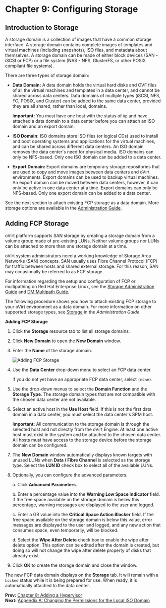 # Chapter 9: Configuring Storage

## Introduction to Storage

A storage domain is a collection of images that have a common storage interface. A storage domain contains complete images of templates and virtual machines (including snapshots), ISO files, and metadata about themselves. A storage domain can be made of either block devices (SAN - iSCSI or FCP) or a file system (NAS - NFS, GlusterFS, or other POSIX compliant file systems).

There are three types of storage domain:

* **Data Domain:** A data domain holds the virtual hard disks and OVF files of all the virtual machines and templates in a data center, and cannot be shared across data centers. Data domains of multiple types (iSCSI, NFS, FC, POSIX, and Gluster) can be added to the same data center, provided they are all shared, rather than local, domains.

    **Important:** You must have one host with the status of `Up` and have attached a data domain to a data center before you can attach an ISO domain and an export domain.

* **ISO Domain:** ISO domains store ISO files (or logical CDs) used to install and boot operating systems and applications for the virtual machines, and can be shared across different data centers. An ISO domain removes the data center's need for physical media. ISO domains can only be NFS-based. Only one ISO domain can be added to a data center.

* **Export Domain:** Export domains are temporary storage repositories that are used to copy and move images between data centers and oVirt environments. Export domains can be used to backup virtual machines. An export domain can be moved between data centers, however, it can only be active in one data center at a time. Export domains can only be NFS-based. Only one export domain can be added to a data center.

See the next section to attach existing FCP storage as a data domain. More storage options are available in the [Administration Guide](https://access.redhat.com/documentation/en/red-hat-virtualization/4.0/single/administration-guide/#chap-Storage).

## Adding FCP Storage

oVirt platform supports SAN storage by creating a storage domain from a volume group made of pre-existing LUNs. Neither volume groups nor LUNs can be attached to more than one storage domain at a time.

oVirt system administrators need a working knowledge of Storage Area Networks (SAN) concepts. SAN usually uses Fibre Channel Protocol (FCP) for traffic between hosts and shared external storage. For this reason, SAN may occasionally be referred to as FCP storage.

For information regarding the setup and configuration of FCP or multipathing on Red Hat Enterprise Linux, see the [Storage Administration Guide](https://access.redhat.com/documentation/en-US/Red_Hat_Enterprise_Linux/7/html/Storage_Administration_Guide/index.html) and [DM Multipath Guide](https://access.redhat.com/documentation/en-US/Red_Hat_Enterprise_Linux/7/html/DM_Multipath/index.html).

The following procedure shows you how to attach existing FCP storage to your oVirt environment as a data domain. For more information on other supported storage types, see [Storage](https://access.redhat.com/documentation/en/red-hat-virtualization/4.0/single/administration-guide/#chap-Storage) in the *Administration Guide*.

**Adding FCP Storage**

1. Click the **Storage** resource tab to list all storage domains.

2. Click **New Domain** to open the **New Domain** window.

3. Enter the **Name** of the storage domain.

    ![Adding FCP Storage](../images/7297.png)

4. Use the **Data Center** drop-down menu to select an FCP data center.

    If you do not yet have an appropriate FCP data center, select `(none)`.

5. Use the drop-down menus to select the **Domain Function** and the **Storage Type**. The storage domain types that are not compatible with the chosen data center are not available.

6. Select an active host in the **Use Host** field. If this is not the first data domain in a data center, you must select the data center's SPM host.

    **Important:** All communication to the storage domain is through the selected host and not directly from the oVirt Engine. At least one active host must exist in the system and be attached to the chosen data center. All hosts must have access to the storage device before the storage domain can be configured.

7. The **New Domain** window automatically displays known targets with unused LUNs when **Data / Fibre Channel** is selected as the storage type. Select the **LUN ID** check box to select all of the available LUNs.

8. Optionally, you can configure the advanced parameters.

    a. Click **Advanced Parameters**.

    b. Enter a percentage value into the **Warning Low Space Indicator** field. If the free space available on the storage domain is below this percentage, warning messages are displayed to the user and logged.

    c. Enter a GB value into the **Critical Space Action Blocker** field. If the free space available on the storage domain is below this value, error messages are displayed to the user and logged, and any new action that consumes space, even temporarily, will be blocked.

    d. Select the **Wipe After Delete** check box to enable the wipe after delete option. This option can be edited after the domain is created, but doing so will not change the wipe after delete property of disks that already exist.

9. Click **OK** to create the storage domain and close the window.

The new FCP data domain displays on the **Storage** tab. It will remain with a `Locked` status while it is being prepared for use. When ready, it is automatically attached to the data center.

**Prev:** [Chapter 8: Adding a Hypervisor](../chap-Adding_a_Hypervisor) <br>
**Next:** [Appendix A: Changing the Permissions for the Local ISO Domain](../appe-Changing_the_Permissions_for_the_Local_ISO_Domain)
